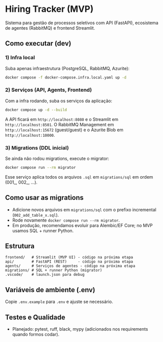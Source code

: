 # Hiring Tracker (MVP)

Sistema para gestão de processos seletivos com API (FastAPI), ecosistema de agentes (RabbitMQ) e frontend Streamlit.

## Como executar (dev)

### 1) Infra local
Suba apenas infraestrutura (PostgreSQL, RabbitMQ, Azurite):
```bash
docker compose -f docker-compose.infra.local.yaml up -d
```

### 2) Serviços (API, Agents, Frontend)
Com a infra rodando, suba os serviços da aplicação:
```bash
docker compose up -d --build
```

A API ficará em `http://localhost:8080` e o Streamlit em `http://localhost:8501`. 
O RabbitMQ Management em `http://localhost:15672` (guest/guest) e o Azurite Blob em `http://localhost:10000`.

### 3) Migrations (DDL inicial)
Se ainda não rodou migrations, execute o migrator:
```bash
docker compose run --rm migrator
```
Esse serviço aplica todos os arquivos `.sql` em `migrations/sql` em ordem (001_, 002_, ...).

## Como usar as migrations
- Adicione novos arquivos em `migrations/sql` com o prefixo incremental (`002_add_table_x.sql`).
- Rode novamente `docker compose run --rm migrator`.
- Em produção, recomendamos evoluir para Alembic/EF Core; no MVP usamos SQL + runner Python.

## Estrutura
```
frontend/   # Streamlit (MVP UI) - código na próxima etapa
api/        # FastAPI (REST)     - código na próxima etapa
agents/     # Serviços de agentes - código na próxima etapa
migrations/ # SQL + runner Python (migrator)
.vscode/    # launch.json para debug
```

## Variáveis de ambiente (.env)
Copie `.env.example` para `.env` e ajuste se necessário.

## Testes e Qualidade
- Planejado: pytest, ruff, black, mypy (adicionados nos requirements quando formos codar).
